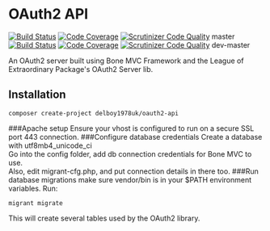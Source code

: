 OAuth2 API
==================
[![Build Status](https://travis-ci.org/delboy1978uk/oauth2-api.png?branch=master)](https://travis-ci.org/delboy1978uk/oauth2-api) [![Code Coverage](https://scrutinizer-ci.com/g/delboy1978uk/oauth2-api/badges/coverage.png?b=master)](https://scrutinizer-ci.com/g/delboy1978uk/oauth2-api/?branch=master) [![Scrutinizer Code Quality](https://scrutinizer-ci.com/g/delboy1978uk/oauth2-api/badges/quality-score.png?b=master)](https://scrutinizer-ci.com/g/delboy1978uk/oauth2-api/?branch=master) master<br />
[![Build Status](https://travis-ci.org/delboy1978uk/oauth2-api.png?branch=dev-master)](https://travis-ci.org/delboy1978uk/oauth2-api) [![Code Coverage](https://scrutinizer-ci.com/g/delboy1978uk/oauth2-api/badges/coverage.png?b=dev-master)](https://scrutinizer-ci.com/g/delboy1978uk/oauth2-api/?branch=dev-master) [![Scrutinizer Code Quality](https://scrutinizer-ci.com/g/delboy1978uk/oauth2-api/badges/quality-score.png?b=dev-master)](https://scrutinizer-ci.com/g/delboy1978uk/oauth2-api/?branch=dev-master) dev-master

An OAuth2 server built using Bone MVC Framework and the League of Extraordinary Package's OAuth2 Server lib. 

Installation
------------
```
composer create-project delboy1978uk/oauth2-api
```
###Apache setup
Ensure your vhost is configured to run on a secure SSL port 443 connection.
###Configure database credentials
Create a database with utf8mb4_unicode_ci<br />
Go into the config folder, add db connection credentials for Bone MVC to use.<br />
Also, edit migrant-cfg.php, and put connection details in there too.
###Run database migrations
make sure vendor/bin is in your $PATH environment variables. Run:
```
migrant migrate
```
This will create several tables used by the OAuth2 library.
